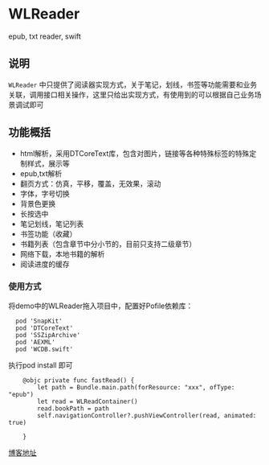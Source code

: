 # WLReader
epub, txt reader, swift


## 说明
`WLReader` 中只提供了阅读器实现方式，关于笔记，划线，书签等功能需要和业务关联，调用接口相关操作，这里只给出实现方式，有使用到的可以根据自己业务场景调试即可

## 功能概括

* html解析，采用DTCoreText库，包含对图片，链接等各种特殊标签的特殊定制样式，展示等
* epub,txt解析
* 翻页方式：仿真，平移，覆盖，无效果，滚动
* 字体，字号切换
* 背景色更换
* 长按选中
* 笔记划线，笔记列表
* 书签功能（收藏）
* 书籍列表（包含章节中分小节的，目前只支持二级章节）
* 网络下载，本地书籍的解析
* 阅读进度的缓存


### 使用方式

将demo中的WLReader拖入项目中，配置好Pofile依赖库：
```
  pod 'SnapKit'
  pod 'DTCoreText'
  pod 'SSZipArchive'
  pod 'AEXML'
  pod 'WCDB.swift'
```
执行pod install 即可

```
    @objc private func fastRead() {
        let path = Bundle.main.path(forResource: "xxx", ofType: "epub")
        let read = WLReadContainer()
        read.bookPath = path
        self.navigationController?.pushViewController(read, animated: true)
        
    }

```

[博客地址](https://juejin.cn/user/3192637497028621/posts)
